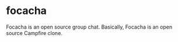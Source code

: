 # focacha

Focacha is an open source group chat. Basically, Focacha is an open source Campfire clone.
